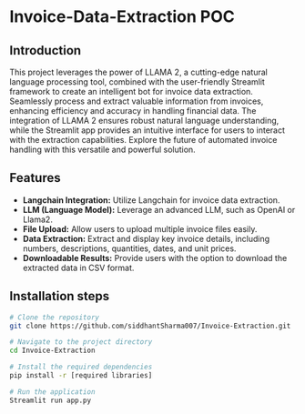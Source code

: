 # Invoice-Data-Extraction POC

## Introduction
This project leverages the power of LLAMA 2, a cutting-edge natural language processing tool, combined with the user-friendly Streamlit framework to create an intelligent bot for invoice data extraction. Seamlessly process and extract valuable information from invoices, enhancing efficiency and accuracy in handling financial data. The integration of LLAMA 2 ensures robust natural language understanding, while the Streamlit app provides an intuitive interface for users to interact with the extraction capabilities. Explore the future of automated invoice handling with this versatile and powerful solution.

## Features

- **Langchain Integration:** Utilize Langchain for invoice data extraction.
- **LLM (Language Model):** Leverage an advanced LLM, such as OpenAI or Llama2.
- **File Upload:** Allow users to upload multiple invoice files easily.
- **Data Extraction:** Extract and display key invoice details, including numbers, descriptions, quantities, dates, and unit prices.
- **Downloadable Results:** Provide users with the option to download the extracted data in CSV format.

## Installation steps

```bash
# Clone the repository
git clone https://github.com/siddhantSharma007/Invoice-Extraction.git

# Navigate to the project directory
cd Invoice-Extraction

# Install the required dependencies
pip install -r [required libraries]

# Run the application
Streamlit run app.py
